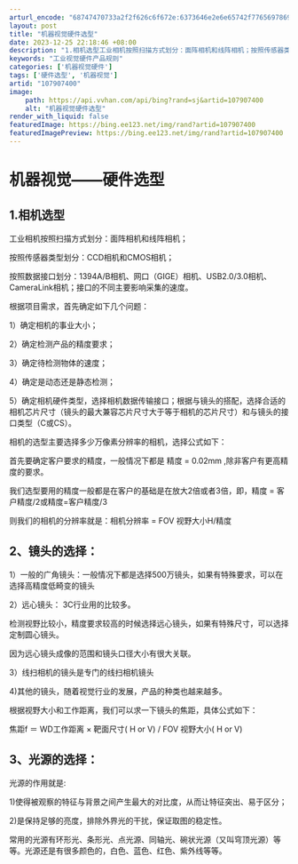 ```yaml
---
arturl_encode: "68747470733a2f2f626c6f672e:6373646e2e6e65742f77656978696e5f34323235383734332f:61727469636c652f64657461696c732f313037393037343030"
layout: post
title: "机器视觉硬件选型"
date: 2023-12-25 22:18:46 +08:00
description: "1.相机选型工业相机按照扫描方式划分：面阵相机和线阵相机；按照传感器类型划分：CCD相机和CMOS相"
keywords: "工业视觉硬件产品规则"
categories: ['机器视觉硬件']
tags: ['硬件选型', '机器视觉']
artid: "107907400"
image:
    path: https://api.vvhan.com/api/bing?rand=sj&artid=107907400
    alt: "机器视觉硬件选型"
render_with_liquid: false
featuredImage: https://bing.ee123.net/img/rand?artid=107907400
featuredImagePreview: https://bing.ee123.net/img/rand?artid=107907400
---
```


# 机器视觉——硬件选型

## 1.相机选型

工业相机按照扫描方式划分：面阵相机和线阵相机；
  
按照传感器类型划分：CCD相机和CMOS相机；
  
按照数据接口划分：1394A/B相机、网口（GIGE）相机、USB2.0/3.0相机、CameraLink相机；接口的不同主要影响采集的速度。

根据项目需求，首先确定如下几个问题：
  
1）确定相机的事业大小；
  
2）确定检测产品的精度要求；
  
3）确定待检测物体的速度；
  
4）确定是动态还是静态检测；
  
5）确定相机硬件类型，选择相机数据传输接口；根据与镜头的搭配，选择合适的相机芯片尺寸（镜头的最大兼容芯片尺寸大于等于相机的芯片尺寸）和与镜头的接口类型（C或CS）。

相机的选型主要选择多少万像素分辨率的相机，选择公式如下：
  
首先要确定客户要求的精度，一般情况下都是 精度 = 0.02mm ,除非客户有更高精度的要求。
  
我们选型要用的精度一般都是在客户的基础是在放大2倍或者3倍，即，精度 = 客户精度/2或精度=客户精度/3

则我们的相机的分辨率就是：相机分辨率 = FOV 视野大小H/精度

## 2、镜头的选择：

1）一般的广角镜头：一般情况下都是选择500万镜头，如果有特殊要求，可以在选择高精度低畸变的镜头
  
2）远心镜头： 3C行业用的比较多。
  
检测视野比较小，精度要求较高的时候选择远心镜头，如果有特殊尺寸，可以选择定制圆心镜头。
  
因为远心镜头成像的范围和镜头口径大小有很大关联。
  
3）线扫相机的镜头是专门的线扫相机镜头
  
4)其他的镜头，随着视觉行业的发展，产品的种类也越来越多。
  
根据视野大小和工作距离，我们可以求一下镜头的焦距，具体公式如下：
  
焦距f ＝ WD工作距离 × 靶面尺寸( H or V) / FOV 视野大小( H or V)

## 3、光源的选择：

光源的作用就是:
  
1)使得被观察的特征与背景之间产生最大的对比度，从而让特征突出、易于区分；
  
2)是保持足够的亮度，排除外界光的干扰，保证取图的稳定性。
  
常用的光源有环形光、条形光、点光源、同轴光、碗状光源（又叫穹顶光源）等等。光源还是有很多颜色的，白色、蓝色、红色、紫外线等等。